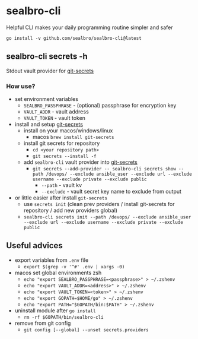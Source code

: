 # sealbro-cli

Helpful CLI makes your daily programming routine simpler and safer

`go install -v github.com/sealbro/sealbro-cli@latest`

## sealbro-cli secrets -h

Stdout vault provider for [git-secrets](https://github.com/awslabs/git-secrets)

### How use?

- set environment variables
  - `SEALBRO_PASSPHRASE` - (optional) passphrase for encryption key
  - `VAULT_ADDR` - vault address
  - `VAULT_TOKEN` - vault token
- install and setup [git-secrets](https://github.com/awslabs/git-secrets)
  - install on your macos/windows/linux 
    - macos `brew install git-secrets`
  - install git secrets for repository
    - `cd <your repository path>`
    - `git secrets --install -f`
  - add `sealbro-cli` vault provider into [git-secrets](https://github.com/awslabs/git-secrets)
    - `git secrets --add-provider -- sealbro-cli secrets show --path /devops/ --exclude ansible_user --exclude url --exclude username --exclude private --exclude public`
      - `--path` - vault kv
      - `--exclude` - vault secret key name to exclude from output
- or little easier after install `git-secrets`
  -  use `secrets init` (clean prev providers / install git-secrets for repository / add new providers global)
  - `sealbro-cli secrets init --path /devops/ --exclude ansible_user --exclude url --exclude username --exclude private --exclude public`

## Useful advices  

- export variables from `.env` file
  - `export $(grep -v '^#' .env | xargs -0)`
- macos set global environments zsh
  - `echo "export SEALBRO_PASSPHRASE=<passphrase>" > ~/.zshenv`
  - `echo "export VAULT_ADDR=<address>" > ~/.zshenv`
  - `echo "export VAULT_TOKEN=<token>" > ~/.zshenv`
  - `echo "export GOPATH=$HOME/go" > ~/.zshenv`
  - `echo "export PATH="$GOPATH/bin:$PATH" > ~/.zshenv`
- uninstall module after `go install`
  - `rm -rf $GOPATH/bin/sealbro-cli`
- remove from git config
  - `git config [--global] --unset secrets.providers`
